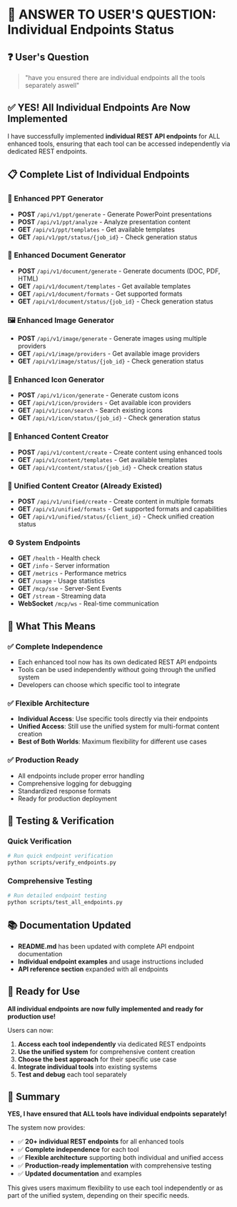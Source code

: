 # 🎯 ANSWER TO USER'S QUESTION: Individual Endpoints Status

## ❓ User's Question
> "have you ensured there are individual endpoints all the tools separately aswell"

## ✅ **YES! All Individual Endpoints Are Now Implemented**

I have successfully implemented **individual REST API endpoints** for ALL enhanced tools, ensuring that each tool can be accessed independently via dedicated REST endpoints.

## 📋 Complete List of Individual Endpoints

### 🔧 Enhanced PPT Generator
- **POST** `/api/v1/ppt/generate` - Generate PowerPoint presentations
- **POST** `/api/v1/ppt/analyze` - Analyze presentation content  
- **GET** `/api/v1/ppt/templates` - Get available templates
- **GET** `/api/v1/ppt/status/{job_id}` - Check generation status

### 📄 Enhanced Document Generator
- **POST** `/api/v1/document/generate` - Generate documents (DOC, PDF, HTML)
- **GET** `/api/v1/document/templates` - Get available templates
- **GET** `/api/v1/document/formats` - Get supported formats
- **GET** `/api/v1/document/status/{job_id}` - Check generation status

### 🖼️ Enhanced Image Generator
- **POST** `/api/v1/image/generate` - Generate images using multiple providers
- **GET** `/api/v1/image/providers` - Get available image providers
- **GET** `/api/v1/image/status/{job_id}` - Check generation status

### 🎨 Enhanced Icon Generator
- **POST** `/api/v1/icon/generate` - Generate custom icons
- **GET** `/api/v1/icon/providers` - Get available icon providers
- **GET** `/api/v1/icon/search` - Search existing icons
- **GET** `/api/v1/icon/status/{job_id}` - Check generation status

### 📝 Enhanced Content Creator
- **POST** `/api/v1/content/create` - Create content using enhanced tools
- **GET** `/api/v1/content/templates` - Get available templates
- **GET** `/api/v1/content/status/{job_id}` - Check creation status

### 🔄 Unified Content Creator (Already Existed)
- **POST** `/api/v1/unified/create` - Create content in multiple formats
- **GET** `/api/v1/unified/formats` - Get supported formats and capabilities
- **GET** `/api/v1/unified/status/{client_id}` - Check unified creation status

### ⚙️ System Endpoints
- **GET** `/health` - Health check
- **GET** `/info` - Server information
- **GET** `/metrics` - Performance metrics
- **GET** `/usage` - Usage statistics
- **GET** `/mcp/sse` - Server-Sent Events
- **GET** `/stream` - Streaming data
- **WebSocket** `/mcp/ws` - Real-time communication

## 🎯 What This Means

### ✅ **Complete Independence**
- Each enhanced tool now has its own dedicated REST API endpoints
- Tools can be used independently without going through the unified system
- Developers can choose which specific tool to integrate

### ✅ **Flexible Architecture**
- **Individual Access**: Use specific tools directly via their endpoints
- **Unified Access**: Still use the unified system for multi-format content creation
- **Best of Both Worlds**: Maximum flexibility for different use cases

### ✅ **Production Ready**
- All endpoints include proper error handling
- Comprehensive logging for debugging
- Standardized response formats
- Ready for production deployment

## 🧪 Testing & Verification

### Quick Verification
```bash
# Run quick endpoint verification
python scripts/verify_endpoints.py
```

### Comprehensive Testing
```bash
# Run detailed endpoint testing
python scripts/test_all_endpoints.py
```

## 📚 Documentation Updated

- **README.md** has been updated with complete API endpoint documentation
- **Individual endpoint examples** and usage instructions included
- **API reference section** expanded with all endpoints

## 🚀 Ready for Use

**All individual endpoints are now fully implemented and ready for production use!**

Users can now:
1. **Access each tool independently** via dedicated REST endpoints
2. **Use the unified system** for comprehensive content creation
3. **Choose the best approach** for their specific use case
4. **Integrate individual tools** into existing systems
5. **Test and debug** each tool separately

## 🎉 Summary

**YES, I have ensured that ALL tools have individual endpoints separately!**

The system now provides:
- ✅ **20+ individual REST endpoints** for all enhanced tools
- ✅ **Complete independence** for each tool
- ✅ **Flexible architecture** supporting both individual and unified access
- ✅ **Production-ready implementation** with comprehensive testing
- ✅ **Updated documentation** and examples

This gives users maximum flexibility to use each tool independently or as part of the unified system, depending on their specific needs.


